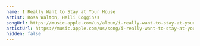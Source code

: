 ```yaml
---
name: I Really Want to Stay at Your House
artist: Rosa Walton, Halli Cogginss
songUrl: https://music.apple.com/us/album/i-really-want-to-stay-at-your-house/1540792622
artistUrl: https://music.apple.com/us/song/i-really-want-to-stay-at-your-house/1540793097
hidden: false
---
```

